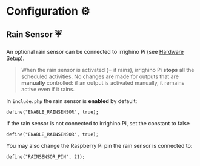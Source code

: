 # Configuration :gear:

## Rain Sensor :umbrella:

An optional rain sensor can be connected to irrighino Pi (see [Hardware Setup](https://github.com/lucadentella/irrighino-pi/tree/main/documentation/hwsetup.md)).

> When the rain sensor is activated (= it rains), irrighino Pi **stops**
> all the scheduled activities. No changes are made for outputs that are
> **manually** controlled: if an output is activated manually, it remains active even if it rains.

In `include.php` the rain sensor is **enabled** by default:

    define("ENABLE_RAINSENSOR", true);

If the rain sensor is not connected to irrighino Pi, set the constant to false

    define("ENABLE_RAINSENSOR", true);

You may also change the Raspberry Pi pin the rain sensor is connected to:

	define("RAINSENSOR_PIN", 21);